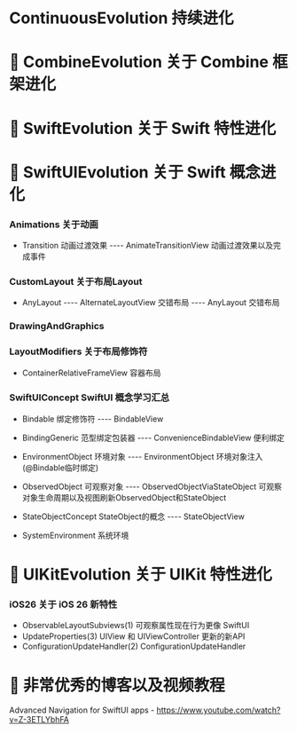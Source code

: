 #  ContinuousEvolution 持续进化




# 🌈 CombineEvolution   关于 Combine 框架进化





# 🌈 SwiftEvolution     关于 Swift 特性进化





# 🌈 SwiftUIEvolution   关于 Swift 概念进化
### Animations                      关于动画
- Transition                        动画过渡效果
---- AnimateTransitionView          动画过渡效果以及完成事件
### CustomLayout                    关于布局Layout
- AnyLayout
---- AlternateLayoutView            交错布局
---- AnyLayout                      交错布局

### DrawingAndGraphics



### LayoutModifiers                 关于布局修饰符
- ContainerRelativeFrameView        容器布局




### SwiftUIConcept SwiftUI 概念学习汇总
- Bindable                          绑定修饰符
---- BindableView

- BindingGeneric                    范型绑定包装器
---- ConvenienceBindableView        便利绑定

- EnvironmentObject                 环境对象
---- EnvironmentObject              环境对象注入(@Bindable临时绑定)

- ObservedObject                    可观察对象
---- ObservedObjectViaStateObject   可观察对象生命周期以及视图刷新ObservedObject和StateObject

- StateObjectConcept                StateObject的概念
---- StateObjectView

- SystemEnvironment                 系统环境



# 🌈 UIKitEvolution   关于 UIKit 特性进化
### iOS26                           关于 iOS 26 新特性
- ObservableLayoutSubviews(1)       可观察属性现在行为更像 SwiftUI
- UpdateProperties(3)               UIView 和 UIViewController 更新的新API
- ConfigurationUpdateHandler(2)     ConfigurationUpdateHandler



# 🌈 非常优秀的博客以及视频教程
Advanced Navigation for SwiftUI apps - https://www.youtube.com/watch?v=Z-3ETLYbhFA





















